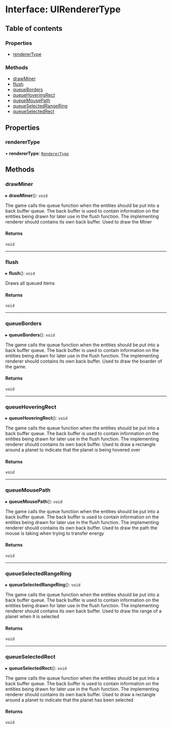 # Interface: UIRendererType

## Table of contents

### Properties

- [rendererType](UIRendererType.md#renderertype)

### Methods

- [drawMiner](UIRendererType.md#drawminer)
- [flush](UIRendererType.md#flush)
- [queueBorders](UIRendererType.md#queueborders)
- [queueHoveringRect](UIRendererType.md#queuehoveringrect)
- [queueMousePath](UIRendererType.md#queuemousepath)
- [queueSelectedRangeRing](UIRendererType.md#queueselectedrangering)
- [queueSelectedRect](UIRendererType.md#queueselectedrect)

## Properties

### rendererType

• **rendererType**: [`RendererType`](../README.md#renderertype-1)

## Methods

### drawMiner

▸ **drawMiner**(): `void`

The game calls the queue function when the entities should be put into a back buffer queue.
The back buffer is used to contain information on the entities being drawn for later use in the flush function.
The implementing renderer should contains its own back buffer.
Used to draw the Miner

#### Returns

`void`

___

### flush

▸ **flush**(): `void`

Draws all queued items

#### Returns

`void`

___

### queueBorders

▸ **queueBorders**(): `void`

The game calls the queue function when the entities should be put into a back buffer queue.
The back buffer is used to contain information on the entities being drawn for later use in the flush function.
The implementing renderer should contains its own back buffer.
Used to draw the boarder of the game.

#### Returns

`void`

___

### queueHoveringRect

▸ **queueHoveringRect**(): `void`

The game calls the queue function when the entities should be put into a back buffer queue.
The back buffer is used to contain information on the entities being drawn for later use in the flush function.
The implementing renderer should contains its own back buffer.
Used to draw a rectangle around a planet to indicate that the planet is being hovered over

#### Returns

`void`

___

### queueMousePath

▸ **queueMousePath**(): `void`

The game calls the queue function when the entities should be put into a back buffer queue.
The back buffer is used to contain information on the entities being drawn for later use in the flush function.
The implementing renderer should contains its own back buffer.
Used to draw the path the mouse is taking when trying to transfer energy

#### Returns

`void`

___

### queueSelectedRangeRing

▸ **queueSelectedRangeRing**(): `void`

The game calls the queue function when the entities should be put into a back buffer queue.
The back buffer is used to contain information on the entities being drawn for later use in the flush function.
The implementing renderer should contains its own back buffer.
Used to draw the range of a planet when it is selected

#### Returns

`void`

___

### queueSelectedRect

▸ **queueSelectedRect**(): `void`

The game calls the queue function when the entities should be put into a back buffer queue.
The back buffer is used to contain information on the entities being drawn for later use in the flush function.
The implementing renderer should contains its own back buffer.
Used to draw a rectangle around a planet to indicate that the planet has been selected

#### Returns

`void`
